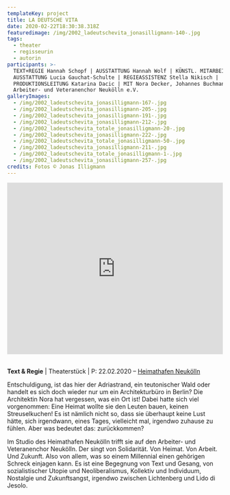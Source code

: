 ```yaml
---
templateKey: project
title: LA DEUTSCHE VITA
date: 2020-02-22T18:30:38.318Z
featuredimage: /img/2002_ladeutschevita_jonasilligmann-140-.jpg
tags:
  - theater
  - regisseurin
  - autorin
participants: >-
  TEXT+REGIE Hannah Schopf | AUSSTATTUNG Hannah Wolf | KÜNSTL. MITARBEIT
  AUSSTATTUNG Lucia Gauchat-Schulte | REGIEASSISTENZ Stella Nikisch |
  PRODUKTIONSLEITUNG Katarina Dacic | MIT Nora Decker, Johannes Buchmann,
  Arbeiter- und Veteranenchor Neukölln e.V.
galleryImages:
  - /img/2002_ladeutschevita_jonasilligmann-167-.jpg
  - /img/2002_ladeutschevita_jonasilligmann-205-.jpg
  - /img/2002_ladeutschevita_jonasilligmann-191-.jpg
  - /img/2002_ladeutschevita_jonasilligmann-212-.jpg
  - /img/2002_ladeutschevita_totale_jonasilligmann-20-.jpg
  - /img/2002_ladeutschevita_jonasilligmann-222-.jpg
  - /img/2002_ladeutschevita_totale_jonasilligmann-50-.jpg
  - /img/2002_ladeutschevita_jonasilligmann-211-.jpg
  - /img/2002_ladeutschevita_totale_jonasilligmann-1-.jpg
  - /img/2002_ladeutschevita_jonasilligmann-257-.jpg
credits: Fotos © Jonas Illigmann
---
```

<iframe width="100%" height="400" src="https://www.youtube.com/embed/sAdnBeKf3Y8" frameborder="0" allow="accelerometer; autoplay; encrypted-media; gyroscope; picture-in-picture" allowfullscreen></iframe>

\
**Text & Regie** | Theaterstück | P: 22.02.2020 – [Heimathafen Neukölln](https://heimathafen-neukoelln.de/events/la-deutsche-vita/)

Entschuldigung, ist das hier der Adriastrand, ein teutonischer Wald oder handelt es sich doch wieder nur um ein Architekturbüro in Berlin? Die Architektin Nora hat vergessen, was ein Ort ist! Dabei hatte sich viel vorgenommen: Eine Heimat wollte sie den Leuten bauen, keinen Streuselkuchen! Es ist nämlich nicht so, dass sie überhaupt keine Lust hätte, sich irgendwann, eines Tages, vielleicht mal, irgendwo zuhause zu fühlen. Aber was bedeutet das: zurückkommen? 

Im Studio des Heimathafen Neukölln trifft sie auf den Arbeiter- und Veteranenchor Neukölln. Der singt von Solidarität. Von Heimat. Von Arbeit. Und Zukunft. Also von allem, was so einem Millennial einen gehörigen Schreck einjagen kann. Es ist eine Begegnung von Text und Gesang, von sozialistischer Utopie und Neoliberalismus, Kollektiv und Individuum, Nostalgie und Zukunftsangst, irgendwo zwischen Lichtenberg und Lido di Jesolo.
